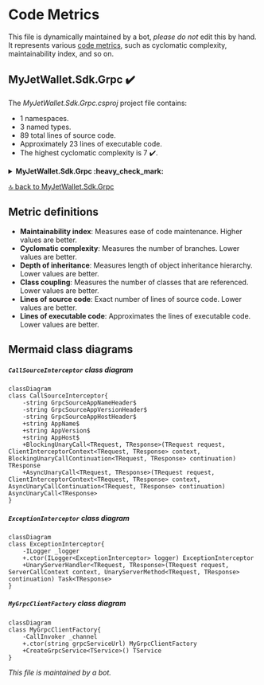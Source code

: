 <!-- markdownlint-capture -->
<!-- markdownlint-disable -->

# Code Metrics

This file is dynamically maintained by a bot, *please do not* edit this by hand. It represents various [code metrics](https://aka.ms/dotnet/code-metrics), such as cyclomatic complexity, maintainability index, and so on.

<div id='myjetwallet-sdk-grpc'></div>

## MyJetWallet.Sdk.Grpc :heavy_check_mark:

The *MyJetWallet.Sdk.Grpc.csproj* project file contains:

- 1 namespaces.
- 3 named types.
- 89 total lines of source code.
- Approximately 23 lines of executable code.
- The highest cyclomatic complexity is 7 :heavy_check_mark:.

<details>
<summary>
  <strong id="myjetwallet-sdk-grpc">
    MyJetWallet.Sdk.Grpc :heavy_check_mark:
  </strong>
</summary>
<br>

The `MyJetWallet.Sdk.Grpc` namespace contains 3 named types.

- 3 named types.
- 89 total lines of source code.
- Approximately 23 lines of executable code.
- The highest cyclomatic complexity is 7 :heavy_check_mark:.

<details>
<summary>
  <strong id="callsourceinterceptor">
    CallSourceInterceptor :heavy_check_mark:
  </strong>
</summary>
<br>

- The `CallSourceInterceptor` contains 8 members.
- 30 total lines of source code.
- Approximately 10 lines of executable code.
- The highest cyclomatic complexity is 4 :heavy_check_mark:.

| Member kind | Line number | Maintainability index | Cyclomatic complexity | Depth of inheritance | Class coupling | Lines of source / executable code |
| :-: | :-: | :-: | :-: | :-: | :-: | :-: |
| Property | <a href='https://github.com/MyJetWallet/MyJetWallet.Sdk.Grpc/blob/master/src/MyJetWallet.Sdk.Grpc/CallSourceInterceptor.cs#L10' title='string CallSourceInterceptor.AppHost'>10</a> | 100 | 2 :heavy_check_mark: | 0 | 0 | 1 / 0 |
| Property | <a href='https://github.com/MyJetWallet/MyJetWallet.Sdk.Grpc/blob/master/src/MyJetWallet.Sdk.Grpc/CallSourceInterceptor.cs#L8' title='string CallSourceInterceptor.AppName'>8</a> | 100 | 2 :heavy_check_mark: | 0 | 0 | 1 / 0 |
| Property | <a href='https://github.com/MyJetWallet/MyJetWallet.Sdk.Grpc/blob/master/src/MyJetWallet.Sdk.Grpc/CallSourceInterceptor.cs#L9' title='string CallSourceInterceptor.AppVersion'>9</a> | 100 | 2 :heavy_check_mark: | 0 | 0 | 1 / 0 |
| Method | <a href='https://github.com/MyJetWallet/MyJetWallet.Sdk.Grpc/blob/master/src/MyJetWallet.Sdk.Grpc/CallSourceInterceptor.cs#L26' title='AsyncUnaryCall<TResponse> CallSourceInterceptor.AsyncUnaryCall<TRequest, TResponse>(TRequest request, ClientInterceptorContext<TRequest, TResponse> context, AsyncUnaryCallContinuation<TRequest, TResponse> continuation)'>26</a> | 73 | 4 :heavy_check_mark: | 0 | 5 | 9 / 4 |
| Method | <a href='https://github.com/MyJetWallet/MyJetWallet.Sdk.Grpc/blob/master/src/MyJetWallet.Sdk.Grpc/CallSourceInterceptor.cs#L16' title='TResponse CallSourceInterceptor.BlockingUnaryCall<TRequest, TResponse>(TRequest request, ClientInterceptorContext<TRequest, TResponse> context, BlockingUnaryCallContinuation<TRequest, TResponse> continuation)'>16</a> | 73 | 4 :heavy_check_mark: | 0 | 4 | 9 / 4 |
| Field | <a href='https://github.com/MyJetWallet/MyJetWallet.Sdk.Grpc/blob/master/src/MyJetWallet.Sdk.Grpc/CallSourceInterceptor.cs#L14' title='string CallSourceInterceptor.GrpcSourceAppHostHeader'>14</a> | 93 | 0 :heavy_check_mark: | 0 | 0 | 1 / 1 |
| Field | <a href='https://github.com/MyJetWallet/MyJetWallet.Sdk.Grpc/blob/master/src/MyJetWallet.Sdk.Grpc/CallSourceInterceptor.cs#L12' title='string CallSourceInterceptor.GrpcSourceAppNameHeader'>12</a> | 93 | 0 :heavy_check_mark: | 0 | 0 | 1 / 1 |
| Field | <a href='https://github.com/MyJetWallet/MyJetWallet.Sdk.Grpc/blob/master/src/MyJetWallet.Sdk.Grpc/CallSourceInterceptor.cs#L13' title='string CallSourceInterceptor.GrpcSourceAppVersionHeader'>13</a> | 93 | 0 :heavy_check_mark: | 0 | 0 | 1 / 1 |

<a href="#CallSourceInterceptor-class-diagram">:link: to `CallSourceInterceptor` class diagram</a>

<a href="#myjetwallet-sdk-grpc">:top: back to MyJetWallet.Sdk.Grpc</a>

</details>

<details>
<summary>
  <strong id="exceptioninterceptor">
    ExceptionInterceptor :heavy_check_mark:
  </strong>
</summary>
<br>

- The `ExceptionInterceptor` contains 3 members.
- 34 total lines of source code.
- Approximately 11 lines of executable code.
- The highest cyclomatic complexity is 7 :heavy_check_mark:.

| Member kind | Line number | Maintainability index | Cyclomatic complexity | Depth of inheritance | Class coupling | Lines of source / executable code |
| :-: | :-: | :-: | :-: | :-: | :-: | :-: |
| Field | <a href='https://github.com/MyJetWallet/MyJetWallet.Sdk.Grpc/blob/master/src/MyJetWallet.Sdk.Grpc/ExceptionInterceptor.cs#L12' title='ILogger ExceptionInterceptor._logger'>12</a> | 100 | 0 :heavy_check_mark: | 0 | 1 | 1 / 0 |
| Method | <a href='https://github.com/MyJetWallet/MyJetWallet.Sdk.Grpc/blob/master/src/MyJetWallet.Sdk.Grpc/ExceptionInterceptor.cs#L14' title='ExceptionInterceptor.ExceptionInterceptor(ILogger<ExceptionInterceptor> logger)'>14</a> | 96 | 1 :heavy_check_mark: | 0 | 2 | 4 / 1 |
| Method | <a href='https://github.com/MyJetWallet/MyJetWallet.Sdk.Grpc/blob/master/src/MyJetWallet.Sdk.Grpc/ExceptionInterceptor.cs#L19' title='Task<TResponse> ExceptionInterceptor.UnaryServerHandler<TRequest, TResponse>(TRequest request, ServerCallContext context, UnaryServerMethod<TRequest, TResponse> continuation)'>19</a> | 61 | 7 :heavy_check_mark: | 0 | 8 | 24 / 10 |

<a href="#ExceptionInterceptor-class-diagram">:link: to `ExceptionInterceptor` class diagram</a>

<a href="#myjetwallet-sdk-grpc">:top: back to MyJetWallet.Sdk.Grpc</a>

</details>

<details>
<summary>
  <strong id="mygrpcclientfactory">
    MyGrpcClientFactory :heavy_check_mark:
  </strong>
</summary>
<br>

- The `MyGrpcClientFactory` contains 3 members.
- 14 total lines of source code.
- Approximately 2 lines of executable code.
- The highest cyclomatic complexity is 1 :heavy_check_mark:.

| Member kind | Line number | Maintainability index | Cyclomatic complexity | Depth of inheritance | Class coupling | Lines of source / executable code |
| :-: | :-: | :-: | :-: | :-: | :-: | :-: |
| Field | <a href='https://github.com/MyJetWallet/MyJetWallet.Sdk.Grpc/blob/master/src/MyJetWallet.Sdk.Grpc/MyGrpcClientFactory.cs#L14' title='CallInvoker MyGrpcClientFactory._channel'>14</a> | 100 | 0 :heavy_check_mark: | 0 | 1 | 1 / 0 |
| Method | <a href='https://github.com/MyJetWallet/MyJetWallet.Sdk.Grpc/blob/master/src/MyJetWallet.Sdk.Grpc/MyGrpcClientFactory.cs#L16' title='MyGrpcClientFactory.MyGrpcClientFactory(string grpcServiceUrl)'>16</a> | 96 | 1 :heavy_check_mark: | 0 | 2 | 4 / 1 |
| Method | <a href='https://github.com/MyJetWallet/MyJetWallet.Sdk.Grpc/blob/master/src/MyJetWallet.Sdk.Grpc/MyGrpcClientFactory.cs#L21' title='TService MyGrpcClientFactory.CreateGrpcService<TService>()'>21</a> | 100 | 1 :heavy_check_mark: | 0 | 2 | 4 / 1 |

<a href="#MyGrpcClientFactory-class-diagram">:link: to `MyGrpcClientFactory` class diagram</a>

<a href="#myjetwallet-sdk-grpc">:top: back to MyJetWallet.Sdk.Grpc</a>

</details>

</details>

<a href="#myjetwallet-sdk-grpc">:top: back to MyJetWallet.Sdk.Grpc</a>

## Metric definitions

  - **Maintainability index**: Measures ease of code maintenance. Higher values are better.
  - **Cyclomatic complexity**: Measures the number of branches. Lower values are better.
  - **Depth of inheritance**: Measures length of object inheritance hierarchy. Lower values are better.
  - **Class coupling**: Measures the number of classes that are referenced. Lower values are better.
  - **Lines of source code**: Exact number of lines of source code. Lower values are better.
  - **Lines of executable code**: Approximates the lines of executable code. Lower values are better.

## Mermaid class diagrams

<div id="CallSourceInterceptor-class-diagram"></div>

##### `CallSourceInterceptor` class diagram

```mermaid
classDiagram
class CallSourceInterceptor{
    -string GrpcSourceAppNameHeader$
    -string GrpcSourceAppVersionHeader$
    -string GrpcSourceAppHostHeader$
    +string AppName$
    +string AppVersion$
    +string AppHost$
    +BlockingUnaryCall<TRequest, TResponse>(TRequest request, ClientInterceptorContext<TRequest, TResponse> context, BlockingUnaryCallContinuation<TRequest, TResponse> continuation) TResponse
    +AsyncUnaryCall<TRequest, TResponse>(TRequest request, ClientInterceptorContext<TRequest, TResponse> context, AsyncUnaryCallContinuation<TRequest, TResponse> continuation) AsyncUnaryCall<TResponse>
}

```

<div id="ExceptionInterceptor-class-diagram"></div>

##### `ExceptionInterceptor` class diagram

```mermaid
classDiagram
class ExceptionInterceptor{
    -ILogger _logger
    +.ctor(ILogger<ExceptionInterceptor> logger) ExceptionInterceptor
    +UnaryServerHandler<TRequest, TResponse>(TRequest request, ServerCallContext context, UnaryServerMethod<TRequest, TResponse> continuation) Task<TResponse>
}

```

<div id="MyGrpcClientFactory-class-diagram"></div>

##### `MyGrpcClientFactory` class diagram

```mermaid
classDiagram
class MyGrpcClientFactory{
    -CallInvoker _channel
    +.ctor(string grpcServiceUrl) MyGrpcClientFactory
    +CreateGrpcService<TService>() TService
}

```

*This file is maintained by a bot.*

<!-- markdownlint-restore -->
